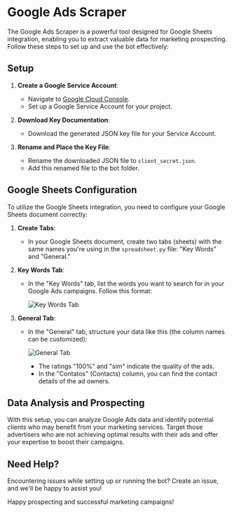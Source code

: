 # Google Ads Scraper

The Google Ads Scraper is a powerful tool designed for Google Sheets integration, enabling you to extract valuable data for marketing prospecting. Follow these steps to set up and use the bot effectively:

## Setup

1. **Create a Google Service Account**:

   - Navigate to [Google Cloud Console](https://console.cloud.google.com).
   - Set up a Google Service Account for your project.

2. **Download Key Documentation**:

   - Download the generated JSON key file for your Service Account.

3. **Rename and Place the Key File**:

   - Rename the downloaded JSON file to `client_secret.json`.
   - Add this renamed file to the bot folder.

## Google Sheets Configuration

To utilize the Google Sheets integration, you need to configure your Google Sheets document correctly:

1. **Create Tabs**:

   - In your Google Sheets document, create two tabs (sheets) with the same names you're using in the `spreadsheet.py` file: "Key Words" and "General."

2. **Key Words Tab**:

   - In the "Key Words" tab, list the words you want to search for in your Google Ads campaigns. Follow this format:

     ![Key Words Tab](https://user-images.githubusercontent.com/33553051/187916315-6cf44694-8877-4211-ba22-15595674686c.png)

3. **General Tab**:

   - In the "General" tab, structure your data like this (the column names can be customized):

     ![General Tab](https://user-images.githubusercontent.com/33553051/187917844-121a2f57-3e36-45c7-8ea5-8a159af7e4dd.png)

     - The ratings "100%" and "sim" indicate the quality of the ads.
     - In the "Contatos" (Contacts) column, you can find the contact details of the ad owners.

## Data Analysis and Prospecting

With this setup, you can analyze Google Ads data and identify potential clients who may benefit from your marketing services. Target those advertisers who are not achieving optimal results with their ads and offer your expertise to boost their campaigns.

## Need Help?

Encountering issues while setting up or running the bot? Create an issue, and we'll be happy to assist you!

Happy prospecting and successful marketing campaigns!
